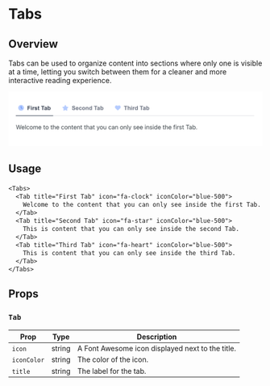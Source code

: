 # Tabs

## Overview

Tabs can be used to organize content into sections where only one is visible at a time, letting you switch between them for a cleaner and more interactive reading experience.

<img src="tabs.png" width="800" />

## Usage

```mdx
<Tabs>
  <Tab title="First Tab" icon="fa-clock" iconColor="blue-500">
    Welcome to the content that you can only see inside the first Tab.
  </Tab>
  <Tab title="Second Tab" icon="fa-star" iconColor="blue-500">
    This is content that you can only see inside the second Tab.
  </Tab>
  <Tab title="Third Tab" icon="fa-heart" iconColor="blue-500">
    This is content that you can only see inside the third Tab.
  </Tab>
</Tabs>
```

## Props

### `Tab`
| Prop           | Type   | Description                                      |
| -------------- | ------ | -------------------------------------------------|
| `icon`         | string | A Font Awesome icon displayed next to the title. |
| `iconColor`    | string | The color of the icon.                           |
| `title`        | string | The label for the tab.                           |